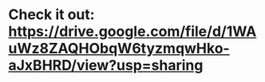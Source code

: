 # Check it out: https://drive.google.com/file/d/1WAuWz8ZAQHObqW6tyzmqwHko-aJxBHRD/view?usp=sharing
 
